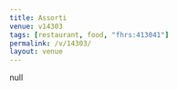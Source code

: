 ```yaml
---
title: Assorti
venue: v14303
tags: [restaurant, food, "fhrs:413041"]
permalink: /v/14303/
layout: venue
---
```

null